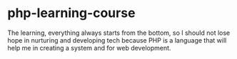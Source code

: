 # php-learning-course
The learning, everything always starts from the bottom, so I should not lose hope in nurturing and developing tech because PHP is a language that will help me in creating a system and for web development.
